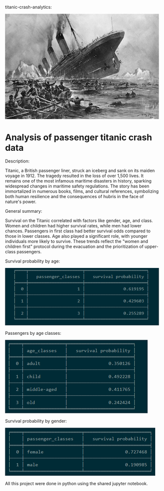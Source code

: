 titanic-crash-analytics:

![image.jpg](titanic.jpg)

# Analysis of  passenger titanic crash data

Description:

Titanic, a British passenger liner, struck an iceberg and sank on its maiden voyage in 1912. The tragedy resulted in the loss of over 1,500 lives. It remains one of the most infamous maritime disasters in history, sparking widespread changes in maritime safety regulations. The story has been immortalized in numerous books, films, and cultural references, symbolizing both human resilience and the consequences of hubris in the face of nature's power.

General summary:

Survival on the Titanic correlated with factors like gender, age, and class. Women and children had higher survival rates, while men had lower chances. Passengers in first class had better survival odds compared to those in lower classes. Age also played a significant role, with younger individuals more likely to survive. These trends reflect the "women and children first" protocol during the evacuation and the prioritization of upper-class passengers.

Survival probability by age:

![image.png](a52c14c1-11cb-4dd9-af41-ac12d4ecfe84.png)

Passengers by age classes:

![image.png](9b5351ac-c13f-4581-a4ce-e35b944110b2.png)

Survival probability by gender:

![image.png](4148d0a7-e7b3-4060-add1-7c91cc71dd27.png)

All this project were done in python using the shared jupyter notebook. 




